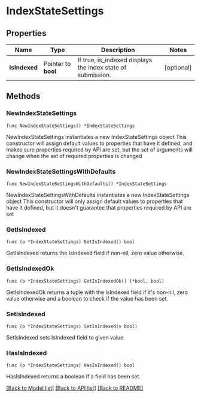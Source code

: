 # IndexStateSettings

## Properties

Name | Type | Description | Notes
------------ | ------------- | ------------- | -------------
**IsIndexed** | Pointer to **bool** | If true, is_indexed displays the index state of submission.  | [optional] 

## Methods

### NewIndexStateSettings

`func NewIndexStateSettings() *IndexStateSettings`

NewIndexStateSettings instantiates a new IndexStateSettings object
This constructor will assign default values to properties that have it defined,
and makes sure properties required by API are set, but the set of arguments
will change when the set of required properties is changed

### NewIndexStateSettingsWithDefaults

`func NewIndexStateSettingsWithDefaults() *IndexStateSettings`

NewIndexStateSettingsWithDefaults instantiates a new IndexStateSettings object
This constructor will only assign default values to properties that have it defined,
but it doesn't guarantee that properties required by API are set

### GetIsIndexed

`func (o *IndexStateSettings) GetIsIndexed() bool`

GetIsIndexed returns the IsIndexed field if non-nil, zero value otherwise.

### GetIsIndexedOk

`func (o *IndexStateSettings) GetIsIndexedOk() (*bool, bool)`

GetIsIndexedOk returns a tuple with the IsIndexed field if it's non-nil, zero value otherwise
and a boolean to check if the value has been set.

### SetIsIndexed

`func (o *IndexStateSettings) SetIsIndexed(v bool)`

SetIsIndexed sets IsIndexed field to given value.

### HasIsIndexed

`func (o *IndexStateSettings) HasIsIndexed() bool`

HasIsIndexed returns a boolean if a field has been set.


[[Back to Model list]](../README.md#documentation-for-models) [[Back to API list]](../README.md#documentation-for-api-endpoints) [[Back to README]](../README.md)


